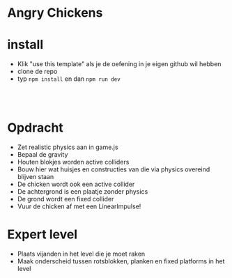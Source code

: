 # Angry Chickens

# install
- Klik "use this template" als je de oefening in je eigen github wil hebben
- clone de repo
- typ `npm install` en dan `npm run dev`

<br><br>

# Opdracht

- Zet realistic physics aan in game.js
- Bepaal de gravity
- Houten blokjes worden active colliders
- Bouw hier wat huisjes en constructies van die via physics overeind blijven staan
- De chicken wordt ook een active collider
- De achtergrond is een plaatje zonder physics
- De grond wordt een fixed collider
- Vuur de chicken af met een LinearImpulse!

# Expert level

- Plaats vijanden in het level die je moet raken
- Maak onderscheid tussen rotsblokken, planken en fixed platforms in het level

